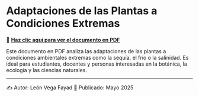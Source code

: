 # Adaptaciones de las Plantas a Condiciones Extremas

📄 **[Haz clic aquí para ver el documento en PDF](./adaptaciones-plantas-extremas.pdf)**

Este documento en PDF analiza las adaptaciones de las plantas a condiciones ambientales extremas como la sequía, el frío o la salinidad. Es ideal para estudiantes, docentes y personas interesadas en la botánica, la ecología y las ciencias naturales.

---

✍️ Autor: León Vega Fayad 
📅 Publicado: Mayo 2025
